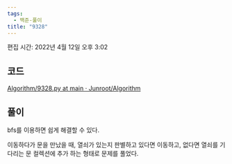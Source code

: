 ```yaml
---
tags:
  - 백준-풀이
title: "9328"
---
```


편집 시간: 2022년 4월 12일 오후 3:02

## 코드

[Algorithm/9328.py at main · Junroot/Algorithm](https://github.com/Junroot/Algorithm/blob/main/baekjoon/9328.py)

## 풀이

bfs를 이용하면 쉽게 해결할 수 있다.

이동하다가 문을 만났을 때, 열쇠가 있는지 판별하고 있다면 이동하고, 없다면 열쇠를 기다리는 문 컬렉션에 추가 하는 형태로 문제를 풀었다.
